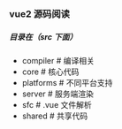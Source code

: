 ### vue2 源码阅读

##### 目录在（src 下面）

- compiler # 编译相关
- core # 核心代码
- platforms # 不同平台支持
- server # 服务端渲染
- sfc # .vue 文件解析
- shared # 共享代码
